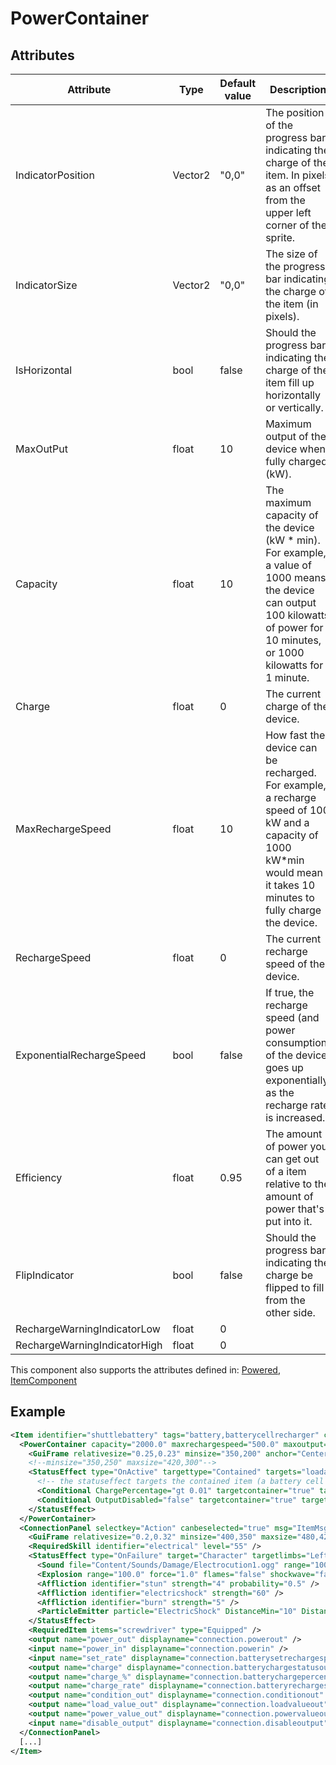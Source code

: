 # PowerContainer


## Attributes

| Attribute                    | Type    | Default value | Description                                                                                                                                                                    |
|------------------------------|---------|---------------|--------------------------------------------------------------------------------------------------------------------------------------------------------------------------------|
| IndicatorPosition            | Vector2 | "0,0"         | The position of the progress bar indicating the charge of the item. In pixels as an offset from the upper left corner of the sprite.                                           |
| IndicatorSize                | Vector2 | "0,0"         | The size of the progress bar indicating the charge of the item (in pixels).                                                                                                    |
| IsHorizontal                 | bool    | false         | Should the progress bar indicating the charge of the item fill up horizontally or vertically.                                                                                  |
| MaxOutPut                    | float   | 10            | Maximum output of the device when fully charged (kW).                                                                                                                          |
| Capacity                     | float   | 10            | The maximum capacity of the device (kW * min). For example, a value of 1000 means the device can output 100 kilowatts of power for 10 minutes, or 1000 kilowatts for 1 minute. |
| Charge                       | float   | 0             | The current charge of the device.                                                                                                                                              |
| MaxRechargeSpeed             | float   | 10            | How fast the device can be recharged. For example, a recharge speed of 100 kW and a capacity of 1000 kW*min would mean it takes 10 minutes to fully charge the device.         |
| RechargeSpeed                | float   | 0             | The current recharge speed of the device.                                                                                                                                      |
| ExponentialRechargeSpeed     | bool    | false         | If true, the recharge speed (and power consumption) of the device goes up exponentially as the recharge rate is increased.                                                     |
| Efficiency                   | float   | 0.95          | The amount of power you can get out of a item relative to the amount of power that's put into it.                                                                              |
| FlipIndicator                | bool    | false         | Should the progress bar indicating the charge be flipped to fill from the other side.                                                                                          |
| RechargeWarningIndicatorLow  | float   | 0             |                                                                                                                                                                                |
| RechargeWarningIndicatorHigh | float   | 0             |                                                                                                                                                                                |

This component also supports the attributes defined in: [Powered](Powered.md), [ItemComponent](ItemComponent.md)


## Example
```xml
<Item identifier="shuttlebattery" tags="battery,batterycellrecharger" category="Electrical,Machine" Scale="0.5" damagedbyexplosions="false" GrabWhenSelected="true">
  <PowerContainer capacity="2000.0" maxrechargespeed="500.0" maxoutput="1000.0" canbeselected="true" indicatorposition="21,12" indicatorsize="54,35" ishorizontal="true" msg="ItemMsgInteractSelect">
    <GuiFrame relativesize="0.25,0.23" minsize="350,200" anchor="Center" style="ItemUI" />
    <!--minsize="350,250" maxsize="420,300"-->
    <StatusEffect type="OnActive" targettype="Contained" targets="loadable" Condition="2.0" comparison="and">
      <!-- the statuseffect targets the contained item (a battery cell that's being charged), but the conditional targets the container (this battery) -->
      <Conditional ChargePercentage="gt 0.01" targetcontainer="true" targetitemcomponent="PowerContainer" />
      <Conditional OutputDisabled="false" targetcontainer="true" targetitemcomponent="PowerContainer" />
    </StatusEffect>
  </PowerContainer>
  <ConnectionPanel selectkey="Action" canbeselected="true" msg="ItemMsgRewireScrewdriver" hudpriority="10">
    <GuiFrame relativesize="0.2,0.32" minsize="400,350" maxsize="480,420" anchor="Center" style="ConnectionPanel" />
    <RequiredSkill identifier="electrical" level="55" />
    <StatusEffect type="OnFailure" target="Character" targetlimbs="LeftHand,RightHand" AllowWhenBroken="true">
      <Sound file="Content/Sounds/Damage/Electrocution1.ogg" range="1000" />
      <Explosion range="100.0" force="1.0" flames="false" shockwave="false" sparks="true" underwaterbubble="false" />
      <Affliction identifier="stun" strength="4" probability="0.5" />
      <Affliction identifier="electricshock" strength="60" />
      <Affliction identifier="burn" strength="5" />
      <ParticleEmitter particle="ElectricShock" DistanceMin="10" DistanceMax="25" ParticleAmount="5" ScaleMin="0.1" ScaleMax="0.12" />
    </StatusEffect>
    <RequiredItem items="screwdriver" type="Equipped" />
    <output name="power_out" displayname="connection.powerout" />
    <input name="power_in" displayname="connection.powerin" />
    <input name="set_rate" displayname="connection.batterysetrechargespeed" />
    <output name="charge" displayname="connection.batterychargestatusout" />
    <output name="charge_%" displayname="connection.batterychargepercentage" />
    <output name="charge_rate" displayname="connection.batteryrechargespeedout" />
    <output name="condition_out" displayname="connection.conditionout" />
    <output name="load_value_out" displayname="connection.loadvalueout" />
    <output name="power_value_out" displayname="connection.powervalueout" />
    <input name="disable_output" displayname="connection.disableoutput" />
  </ConnectionPanel>
  [...]
</Item>
```


